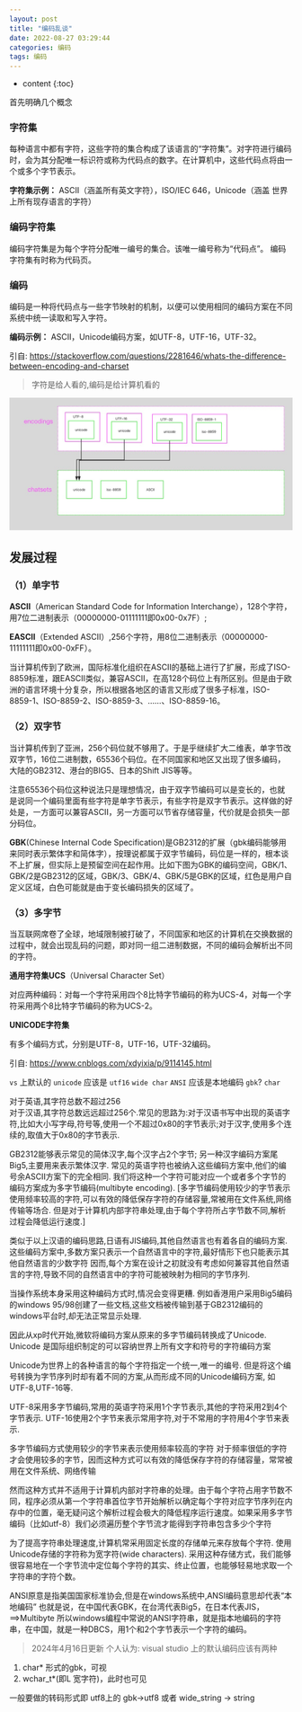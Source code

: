 ```yaml
---
layout: post
title: "编码乱谈"
date: 2022-08-27 03:29:44
categories: 编码
tags: 编码
---
```


* content
{:toc}


首先明确几个概念

### **字符集**
每种语言中都有字符，这些字符的集合构成了该语言的“字符集”。对字符进行编码时，会为其分配唯一标识符或称为代码点的数字。在计算机中，这些代码点将由一个或多个字节表示。

**字符集示例：** ASCII（涵盖所有英文字符），ISO/IEC 646，Unicode（涵盖
世界上所有现存语言的字符）

### **编码字符集**
编码字符集是为每个字符分配唯一编号的集合。该唯一编号称为“代码点”。
编码字符集有时称为代码页。

### **编码**
编码是一种将代码点与一些字节映射的机制，以便可以使用相同的编码方案在不同系统中统一读取和写入字符。

**编码示例：** ASCII，Unicode编码方案，如UTF-8，UTF-16，UTF-32。

引自: https://stackoverflow.com/questions/2281646/whats-the-difference-between-encoding-and-charset

>字符是给人看的,编码是给计算机看的

![](/assets/HLOXV.png)

## 发展过程
### （1）单字节

**ASCII**（American Standard Code for Information Interchange），128个字符，用7位二进制表示（00000000-01111111即0x00-0x7F）;

**EASCII**（Extended ASCII）,256个字符，用8位二进制表示（00000000-11111111即0x00-0xFF）。

当计算机传到了欧洲，国际标准化组织在ASCII的基础上进行了扩展，形成了ISO-8859标准，跟EASCII类似，兼容ASCII，在高128个码位上有所区别。但是由于欧洲的语言环境十分复杂，所以根据各地区的语言又形成了很多子标准，ISO-8859-1、ISO-8859-2、ISO-8859-3、……、ISO-8859-16。
 
### （2）双字节
当计算机传到了亚洲，256个码位就不够用了。于是乎继续扩大二维表，单字节改双字节，16位二进制数，65536个码位。在不同国家和地区又出现了很多编码，大陆的GB2312、港台的BIG5、日本的Shift JIS等等。
 
注意65536个码位这种说法只是理想情况，由于双字节编码可以是变长的，也就是说同一个编码里面有些字符是单字节表示，有些字符是双字节表示。这样做的好处是，一方面可以兼容ASCII，另一方面可以节省存储容量，代价就是会损失一部分码位。
 
**GBK**(Chinese Internal Code Specification)是GB2312的扩展（gbk编码能够用来同时表示繁体字和简体字），按理说都属于双字节编码，码位是一样的，根本谈不上扩展，但实际上是预留空间在起作用。比如下图为GBK的编码空间，GBK/1、GBK/2是GB2312的区域，GBK/3、GBK/4、GBK/5是GBK的区域，红色是用户自定义区域，白色可能就是由于变长编码损失的区域了。


### （3）多字节

当互联网席卷了全球，地域限制被打破了，不同国家和地区的计算机在交换数据的过程中，就会出现乱码的问题，即对同一组二进制数据，不同的编码会解析出不同的字符。

**通用字符集UCS**（Universal Character Set）

对应两种编码：对每一个字符采用四个8比特字节编码的称为UCS-4，对每一个字符采用两个8比特字节编码的称为UCS-2。

**UNICODE字符集**

有多个编码方式，分别是UTF-8，UTF-16，UTF-32编码。

引自: https://www.cnblogs.com/xdyixia/p/9114145.html


``vs`` 上默认的 ``unicode`` 应该是 ``utf16`` ``wide char``
``ANSI`` 应该是本地编码 ``gbk``? ``char``



对于英语,其字符总数不超过256	
对于汉语,其字符总数远远超过256个.常见的思路为:对于汉语书写中出现的英语字符,比如大小写字母,符号等,使用一个不超过0x80的字节表示;对于汉字,使用多个连续的,取值大于0x80的字节表示.

GB2312能够表示常见的简体汉字,每个汉字占2个字节;
另一种汉字编码方案尾Big5,主要用来表示繁体汉字.
常见的英语字符也被纳入这些编码方案中,他们的编号余ASCII方案下的完全相同.
我们将这种一个字符可能对应一个或者多个字节的编码方案成为多字节编码(multibyte encoding).
[多字节编码使用较少的字节表示使用频率较高的字符,可以有效的降低保存字符的存储容量,常被用在文件系统,网络传输等场合.
但是对于计算机内部字符串处理,由于每个字符所占字节数不同,解析过程会降低运行速度.]

类似于以上汉语的编码思路,日语有JIS编码,其他自然语言也有着各自的编码方案.这些编码方案中,多数方案只表示一个自然语言中的字符,最好情形下也只能表示其他自然语言的少数字符
因而,每个方案在设计之初就没有考虑如何兼容其他自然语言的字符,导致不同的自然语言中的字符可能被映射为相同的字节序列.

当操作系统本身采用这种编码方式时,情况会变得更糟.
例如香港用户采用Big5编码的windows 95/98创建了一些文档,这些文档被传输到基于GB2312编码的windows平台时,却无法正常显示处理.


因此从xp时代开始,微软将编码方案从原来的多字节编码转换成了Unicode.
Unicode 是国际组织制定的可以容纳世界上所有文字和符号的字符编码方案

Unicode为世界上的各种语言的每个字符指定一个统一,唯一的编号.
但是将这个编号转换为字节序列时却有着不同的方案,从而形成不同的Unicode编码方案,
如UTF-8,UTF-16等.

UTF-8采用多字节编码,常用的英语字符采用1个字节表示,其他的字符采用2到4个字节表示.
UTF-16使用2个字节来表示常用字符,对于不常用的字符用4个字节来表示.

多字节编码方式使用较少的字节来表示使用频率较高的字符
对于频率很低的字符才会使用较多的字节，因而这种方式可以有效的降低保存字符的存储容量，常常被用在文件系统、网络传输

然而这种方式并不适用于计算机内部对字符串的处理。由于每个字符占用字节数不同，程序必须从第一个字符串首位字节开始解析以确定每个字符对应字节序列在内存中的位置，毫无疑问这个解析过程会极大的降低程序运行速度。如果采用多字节编码（比如utf-8）我们必须遍历整个字节流才能得到字符串包含多少个字符


为了提高字符串处理速度,计算机常采用固定长度的存储单元来存放每个字符.
使用Unicode存储的字符称为宽字符(wide characters).
采用这种存储方式，我们能够很容易地在一个字节流中定位每个字符的其实、终止位置，也能够轻易地求取一个字符串的字符个数。

ANSI原意是指美国国家标准协会,但是在windows系统中,ANSI编码意思却代表“本地编码”
也就是说，在中国代表GBK，在台湾代表Big5，在日本代表JIS，==>Multibyte
所以windows编程中常说的ANSI字符串，就是指本地编码的字符串，在中国，就是一种DBCS，用1个和2个字节表示一个字符的编码。



> 2024年4月16日更新
个人认为:
visual studio 上的默认编码应该有两种
1. char* 形式的gbk，可视
2. wchar_t*(即L 宽字符)，此时也可见

一般要做的转码形式即 utf8上的 gbk->utf8 或者 wide_string -> string